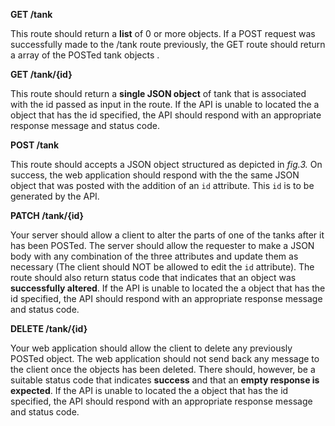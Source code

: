 **GET /tank**

This route should return a **list** of 0 or more objects. 
If a POST request was successfully made to the /tank route previously,
the GET route should return a array of the POSTed tank objects . 

**GET /tank/{id}**

This route should return a **single JSON object** of  tank that is associated with the id passed as input in the route. 
If the API is unable to located the a object that has the id specified, 
the API should respond with an appropriate response message and status code. 


**POST /tank**

This route should accepts a JSON object structured as depicted in *fig.3.* 
On success, the web application should respond with the the same JSON object that was posted with the addition of an `id` attribute. 
This `id` is to be generated by the API.

**PATCH /tank/{id}**

Your server should allow a client to alter the parts of one of the tanks after it has been POSTed. 
The server should allow the requester to make a JSON body with any combination of the three attributes and update them as necessary 
(The client should NOT be allowed to edit the `id` attribute). 
The route should also return status code that indicates that an object was **successfully altered**.
If the API is unable to located the a object that has the id specified, the API should respond with an appropriate response message and status code. 


**DELETE /tank/{id}**

Your web application should allow the client to delete any previously POSTed object. 
The web application should not send back any message to the client once the objects has been deleted. 
There should, however, be a suitable status code that indicates **success** and that an **empty response is expected**.
If the API is unable to located the a object that has the id specified, the API should respond with an appropriate response message and status code.

